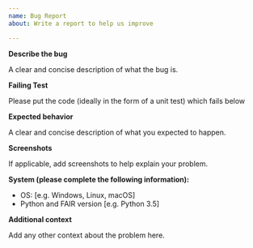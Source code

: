 ```yaml
---
name: Bug Report
about: Write a report to help us improve

---
```


**Describe the bug**

A clear and concise description of what the bug is.

**Failing Test**

Please put the code (ideally in the form of a unit
test) which fails below

**Expected behavior**

A clear and concise description of what you expected to happen.

**Screenshots**

If applicable, add screenshots to help explain your problem.

**System (please complete the following information):**

 - OS: [e.g. Windows, Linux, macOS]
 - Python and FAIR version [e.g. Python 3.5]

**Additional context**

Add any other context about the problem here.
